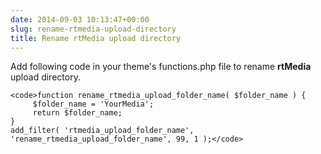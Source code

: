 ```yaml
---
date: 2014-09-03 10:13:47+00:00
slug: rename-rtmedia-upload-directory
title: Rename rtMedia upload directory
---
```


Add following code in your theme's functions.php file to rename **rtMedia** upload directory.

    
    <code>function rename_rtmedia_upload_folder_name( $folder_name ) {
         $folder_name = 'YourMedia';
         return $folder_name;
    }
    add_filter( 'rtmedia_upload_folder_name', 'rename_rtmedia_upload_folder_name', 99, 1 );</code>



